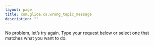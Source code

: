 ```yaml
---
layout: page
title: com.glide.cs.wrong_topic_message
description: ""
---
```

No problem, let’s try again. Type your request below or select one that matches what you want to do.